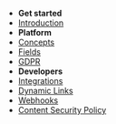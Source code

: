 <!-- docs/_sidebar.md -->

- **Get started**
- [Introduction](/)
- **Platform**
- [Concepts](platform.md)
- [Fields](fields.md)
- [GDPR](gdpr.md)
- **Developers**
- [Integrations](dev.md)
- [Dynamic Links](dynlink.md)
- [Webhooks](webhook.md)
- [Content Security Policy](csp.md)
